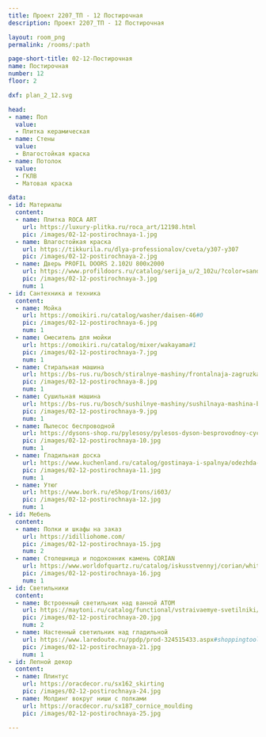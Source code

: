 ```yaml
---
title: Проект 2207_ТП - 12 Постирочная
description: Проект 2207_ТП - 12 Постирочная

layout: room_png
permalink: /rooms/:path

page-short-title: 02-12-Постирочная
name: Постирочная
number: 12
floor: 2

dxf: plan_2_12.svg

head:
- name: Пол
  value:
  - Плитка керамическая
- name: Стены
  value:
  - Влагостойкая краска
- name: Потолок
  value:
  - ГКЛВ
  - Матовая краска

data:
- id: Материалы
  content:
  - name: Плитка ROCA ART
    url: https://luxury-plitka.ru/roca_art/12198.html
    pic: /images/02-12-postirochnaya-1.jpg
  - name: Влагостойкая краска 
    url: https://tikkurila.ru/dlya-professionalov/cveta/y307-y307
    pic: /images/02-12-postirochnaya-2.jpg
  - name: Дверь PROFIL DOORS 2.102U 800x2000
    url: https://www.profildoors.ru/catalog/serija_u/2_102u/?color=sand&glass=
    pic: /images/02-12-postirochnaya-3.jpg
    num: 1
- id: Сантехника и техника
  content:
  - name: Мойка
    url: https://omoikiri.ru/catalog/washer/daisen-46#0
    pic: /images/02-12-postirochnaya-6.jpg
    num: 1
  - name: Смеситель для мойки
    url: https://omoikiri.ru/catalog/mixer/wakayama#1
    pic: /images/02-12-postirochnaya-7.jpg
    num: 1
  - name: Стиральная машина
    url: https://bs-rus.ru/bosch/stiralnye-mashiny/frontalnaja-zagruzka/stiralnaya-mashina-bosch-waj20170me.html
    pic: /images/02-12-postirochnaya-8.jpg
    num: 1
  - name: Сушильная машина
    url: https://bs-rus.ru/bosch/sushilnye-mashiny/sushilnaya-mashina-bosch-wtn85423me.html
    pic: /images/02-12-postirochnaya-9.jpg
    num: 1
  - name: Пылесос беспроводной
    url: https://dysons-shop.ru/pylesosy/pylesos-dyson-besprovodnoy-cyclone-parquet-v10-seryy.html
    pic: /images/02-12-postirochnaya-10.jpg
    num: 1
  - name: Гладильная доска
    url: https://www.kuchenland.ru/catalog/gostinaya-i-spalnya/odezhda-obuv-aksessuary/ukhod-za-odezhdoy-i-obuvyu/gladilnaya-doska-38x122-sm-metall-khlopok-temno-seraya-compact-black/
    pic: /images/02-12-postirochnaya-11.jpg
    num: 1
  - name: Утюг
    url: https://www.bork.ru/eShop/Irons/i603/
    pic: /images/02-12-postirochnaya-12.jpg
    num: 1
- id: Мебель
  content:
  - name: Полки и шкафы на заказ
    url: https://idilliohome.com/
    pic: /images/02-12-postirochnaya-15.jpg
    num: 2
  - name: Столешница и подоконник камень CORIAN
    url: https://www.worldofquartz.ru/catalog/iskusstvennyj/corian/whitecap/
    pic: /images/02-12-postirochnaya-16.jpg
    num: 1
- id: Светильники
  content:
  - name: Встроенный светильник над ванной ATOM
    url: https://maytoni.ru/catalog/functional/vstraivaemye-svetilniki/dl024-2-02w/
    pic: /images/02-12-postirochnaya-20.jpg
    num: 2
  - name: Настенный светильник над гладильной
    url: https://www.laredoute.ru/ppdp/prod-324515433.aspx#shoppingtool=treestructureguidednavigation
    pic: /images/02-12-postirochnaya-21.jpg
    num: 1
- id: Лепной декор
  content:
  - name: Плинтус
    url: https://oracdecor.ru/sx162_skirting
    pic: /images/02-12-postirochnaya-24.jpg
  - name: Молдинг вокруг ниши с полками
    url: https://oracdecor.ru/sx187_cornice_moulding
    pic: /images/02-12-postirochnaya-25.jpg

---
```

